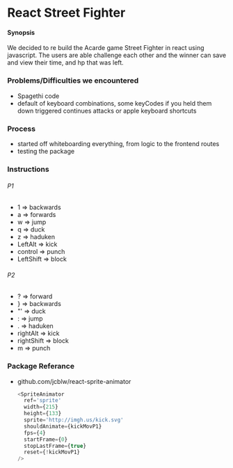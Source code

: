 # React Street Fighter  

#### Synopsis
We decided to re build the Acarde game Street Fighter in react using javascript. The users are able challenge each other and the winner can save and view their time, and hp that was left. 

### Problems/Difficulties we encountered
  - Spagethi code 
  - default of keyboard combinations, some keyCodes if you held them down triggered continues attacks or apple keyboard shortcuts
  
### Process
  - started off whiteboarding everything, from logic to the frontend routes
  - testing the package 
  

### Instructions
###### P1
  - 1 => backwards
  - a => forwards 
  - w => jump 
  - q => duck 
  - z => haduken
  - LeftAlt => kick
  - control => punch
  - LeftShift => block
###### P2
  - ? => forward
  - } => backwards 
  - "' => duck
  - : => jump 
  - . => haduken
  - rightAlt => kick
  - rightShift => block
  - m => punch


### Package Referance
  - github.com/jcblw/react-sprite-animator
    ```js
    <SpriteAnimator
      ref='sprite'
      width={215}
      height={133}
      sprite='http://imgh.us/kick.svg'
      shouldAnimate={kickMovP1}
      fps={4}
      startFrame={0}
      stopLastFrame={true}
      reset={!kickMovP1}
    />
    ```



